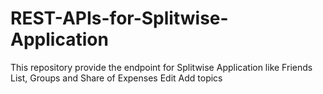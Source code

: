 # REST-APIs-for-Splitwise-Application

This repository provide the endpoint for Splitwise Application like Friends List, Groups and Share of Expenses Edit
Add topics

